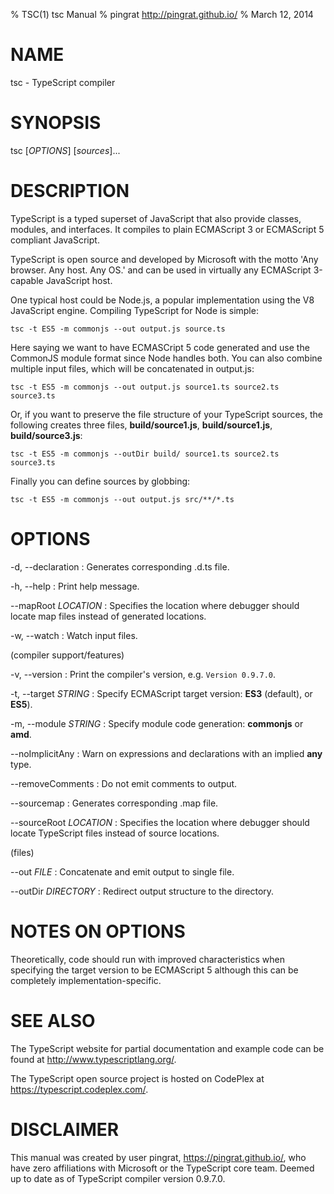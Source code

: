 % TSC(1) tsc Manual
% pingrat <http://pingrat.github.io/>
% March 12, 2014

# NAME

tsc - TypeScript compiler

# SYNOPSIS

tsc [*OPTIONS*] \[*sources*]...

# DESCRIPTION

TypeScript is a typed superset of JavaScript that also provide classes, modules, and interfaces. It compiles to plain ECMAScript 3 or ECMAScript 5 compliant JavaScript.

TypeScript is open source and developed by Microsoft with the motto 'Any browser. Any host. Any OS.' and can be used in virtually any ECMAScript 3-capable JavaScript host.

One typical host could be Node.js, a popular implementation using the V8 JavaScript engine. Compiling TypeScript for Node is simple:

    tsc -t ES5 -m commonjs --out output.js source.ts

Here saying we want to have ECMASCript 5 code generated and use the CommonJS module format since Node handles both. You can also combine multiple input files, which will be concatenated in output.js:

    tsc -t ES5 -m commonjs --out output.js source1.ts source2.ts source3.ts

Or, if you want to preserve the file structure of your TypeScript sources, the following creates three files, **build/source1.js**, **build/source1.js**, **build/source3.js**:

    tsc -t ES5 -m commonjs --outDir build/ source1.ts source2.ts source3.ts

Finally you can define sources by globbing:

    tsc -t ES5 -m commonjs --out output.js src/**/*.ts

# OPTIONS

-d, \--declaration
:   Generates corresponding .d.ts file.

-h, \--help
:   Print help message.

\--mapRoot *LOCATION*
:   Specifies the location where debugger should locate map files instead of generated locations.

-w, \--watch
:   Watch input files.

(compiler support/features)

-v, \--version
:   Print the compiler's version, e.g. `Version 0.9.7.0`.

-t, \--target *STRING*
:   Specify ECMAScript target version: **ES3** (default), or **ES5**).

-m, \--module *STRING*
:   Specify module code generation: **commonjs** or **amd**.

\--noImplicitAny
:   Warn on expressions and declarations with an implied **any** type.

\--removeComments
:   Do not emit comments to output.

\--sourcemap
:   Generates corresponding .map file.

\--sourceRoot *LOCATION*
:    Specifies the location where debugger should locate TypeScript files instead of source locations.

(files)

\--out *FILE*
:   Concatenate and emit output to single file.

\--outDir *DIRECTORY*
:   Redirect output structure to the directory.

# NOTES ON OPTIONS

Theoretically, code should run with improved characteristics when specifying the target version to be ECMAScript 5 although this can be completely implementation-specific.

# SEE ALSO

The TypeScript website for partial documentation and example code can be found at <http://www.typescriptlang.org/>.

The TypeScript open source project is hosted on CodePlex at <https://typescript.codeplex.com/>.

# DISCLAIMER

This manual was created by user pingrat, <https://pingrat.github.io/>, who have zero affiliations with Microsoft or the TypeScript core team. Deemed up to date as of TypeScript compiler version 0.9.7.0.

<!--
Version 0.9.7.0
Syntax:   tsc [options] [file ..]

Examples: tsc hello.ts
          tsc --out foo.js foo.ts
          tsc @args.txt

Options:
  -d, --declaration             Generates corresponding .d.ts file.
  -h, --help                    Print this message.
  --mapRoot LOCATION            Specifies the location where debugger should locate map files instead of generated locations.
  -m KIND, --module KIND        Specify module code generation: 'commonjs' or 'amd'
  --noImplicitAny               Warn on expressions and declarations with an implied 'any' type.
  --out FILE                    Concatenate and emit output to single file.
  --outDir DIRECTORY            Redirect output structure to the directory.
  --removeComments              Do not emit comments to output.
  --sourcemap                   Generates corresponding .map file.
  --sourceRoot LOCATION         Specifies the location where debugger should locate TypeScript files instead of source locations.
  -t VERSION, --target VERSION  Specify ECMAScript target version: 'ES3' (default), or 'ES5'
  -v, --version                 Print the compiler's version: 0.9.7.0
  -w, --watch                   Watch input files.
  @<file>                       Insert command line options and files from a file.
 -->
